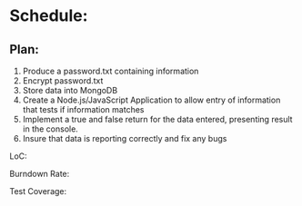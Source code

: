 # Schedule:

## Plan:
1. Produce a password.txt containing information
2. Encrypt password.txt
3. Store data into MongoDB
4. Create a Node.js/JavaScript Application to allow entry of information that tests if information matches
5. Implement a true and false return for the data entered, presenting result in the console.
6. Insure that data is reporting correctly and fix any bugs

LoC: 

Burndown Rate: 

Test Coverage: 
